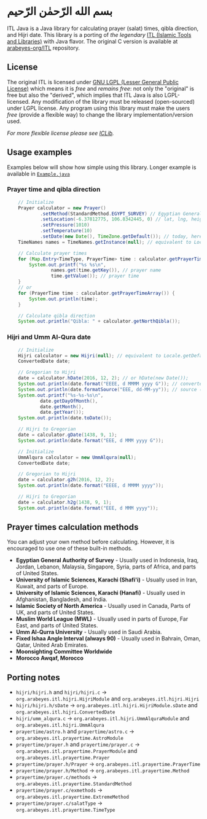 # بسم الله الرّحمٰن الرّحيم #

ITL Java is a Java library for calculating prayer (salat) times, qibla direction, and Hijri date.
This library is a porting of _the legendary_
[ITL (Islamic Tools and Libraries)](http://projects.arabeyes.org/project.php?proj=ITL) with Java
flavor. The original C version is available at
[arabeyes-org/ITL](https://github.com/arabeyes-org/ITL) repository.

## License ##

The original ITL is licensed under
[GNU LGPL (Lesser General Public License)](https://www.gnu.org/licenses/lgpl.html)
which means it is *free* and *remains free*: not only the "original" is free but
also the "derived", which implies that ITL Java is also LGPL-licensed. Any modification of the
library must be released (open-sourced) under LGPL license. Any program using this library must make
the users *free* (provide a flexible way) to change the library implementation/version used.

_For more flexible license please see [ICLib](https://github.com/fikr4n/iclib-java)._

## Usage examples ##

Examples below will show how simple using this library. Longer example is available in
[`Example.java`](app/src/main/java/example/Example.java)

### Prayer time and qibla direction ###

```java
    // Initialize
    Prayer calculator = new Prayer()
            .setMethod(StandardMethod.EGYPT_SURVEY) // Egyptian General Authority of Survey
            .setLocation(-6.37812775, 106.8342445, 0) // lat, lng, height AMSL
            .setPressure(1010)
            .setTemperature(10)
            .setDate(new Date(), TimeZone.getDefault()); // today, here
    TimeNames names = TimeNames.getInstance(null); // equivalent to Locale.getDefault()

    // Calculate prayer times
    for (Map.Entry<TimeType, PrayerTime> time : calculator.getPrayerTimes().entrySet()) {
        System.out.printf("%s %s\n",
                names.get(time.getKey()), // prayer name
                time.getValue()); // prayer time
    }
    // or
    for (PrayerTime time : calculator.getPrayerTimeArray()) {
        System.out.println(time);
    }

    // Calculate qibla direction
    System.out.println("Qibla: " + calculator.getNorthQibla());
```

### Hijri and Umm Al-Qura date ###

```java
    // Initialize
    Hijri calculator = new Hijri(null); // equivalent to Locale.getDefault()
    ConvertedDate date;

    // Gregorian to Hijri
    date = calculator.hDate(2016, 12, 2); // or hDate(new Date());
    System.out.println(date.format("EEEE, d MMMM yyyy G")); // converted date
    System.out.println(date.formatSource("EEE, dd-MM-yy")); // source (before converted)
    System.out.printf("%s-%s-%s\n",
            date.getDayOfMonth(),
            date.getMonth(),
            date.getYear());
    System.out.println(date.toDate());

    // Hijri to Gregorian
    date = calculator.gDate(1438, 9, 1);
    System.out.println(date.format("EEE, d MMM yyyy G"));
```

```java
    // Initialize
    UmmAlqura calculator = new UmmAlqura(null);
    ConvertedDate date;

    // Gregorian to Hijri
    date = calculator.g2h(2016, 12, 2);
    System.out.println(date.format("EEEE, d MMMM yyyy"));

    // Hijri to Gregorian
    date = calculator.h2g(1438, 9, 1);
    System.out.println(date.format("EEE, d MMM yyyy"));
```

## Prayer times calculation methods ##

You can adjust your own method before calculating. However, it is encouraged
to use one of these built-in methods.

- **Egyptian General Authority of Survey** - Usually used in Indonesia, Iraq, Jordan, Lebanon,
  Malaysia, Singapore, Syria, parts of Africa, and parts of United States.
- **University of Islamic Sciences, Karachi (Shafi'i)** - Usually used in Iran, Kuwait, and parts of
  Europe.
- **University of Islamic Sciences, Karachi (Hanafi)** - Usually used in Afghanistan, Bangladesh,
  and India.
- **Islamic Society of North America** - Usually used in Canada, Parts of UK, and parts of United
  States.
- **Muslim World League (MWL)** - Usually used in parts of Europe, Far East, and parts of United
  States.
- **Umm Al-Qurra University** - Usually used in Saudi Arabia.
- **Fixed Ishaa Angle Interval (always 90)** - Usually used in Bahrain, Oman, Qatar, United Arab
  Emirates.
- **Moonsighting Committee Worldwide**
- **Morocco Awqaf, Morocco**

## Porting notes ##

- `hijri/hijri.h` and `hijri/hijri.c` &rarr;
  `org.arabeyes.itl.hijri.HijriModule` and `org.arabeyes.itl.hijri.Hijri`
- `hijri/hijri.h/sDate` &rarr;
  `org.arabeyes.itl.hijri.HijriModule.sDate` and `org.arabeyes.itl.hijri.ConvertedDate`
- `hijri/umm_alqura.c` &rarr;
  `org.arabeyes.itl.hijri.UmmAlquraModule` and `org.arabeyes.itl.hijri.UmmAlqura`
- `prayertime/astro.h` and `prayertime/astro.c` &rarr;
  `org.arabeyes.itl.prayertime.AstroModule`
- `prayertime/prayer.h` and `prayertime/prayer.c` &rarr;
  `org.arabeyes.itl.prayertime.PrayerModule` and `org.arabeyes.itl.prayertime.Prayer`
- `prayertime/prayer.h/Prayer` &rarr;
  `org.arabeyes.itl.prayertime.PrayerTime`
- `prayertime/prayer.h/Method` &rarr;
  `org.arabeyes.itl.prayertime.Method`
- `prayertime/prayer.c/methods` &rarr;
  `org.arabeyes.itl.prayertime.StandardMethod`
- `prayertime/prayer.c/exmethods` &rarr;
  `org.arabeyes.itl.prayertime.ExtremeMethod`
- `prayertime/prayer.c/salatType` &rarr;
  `org.arabeyes.itl.prayertime.TimeType`
